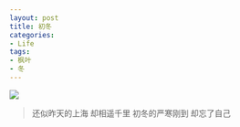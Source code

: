 ```yaml
---
layout: post
title: 初冬
categories:
- Life
tags:
- 枫叶
- 冬
---
```


![](http://i1154.photobucket.com/albums/p531/luolinjia/blog%20images/Snip20141016_1_zpsb865da6e.jpg)

> 还似昨天的上海
> 却相遥千里
> 初冬的严寒刚到
> 却忘了自己  
